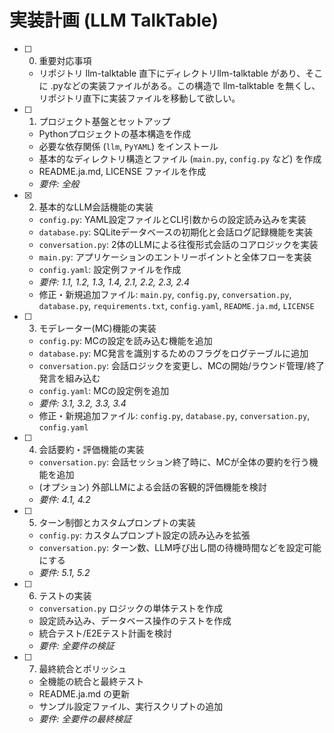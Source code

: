 # 実装計画 (LLM TalkTable)

- [ ] 0. 重要対応事項
  - リポジトリ llm-talktable 直下にディレクトリllm-talktable があり、そこに .pyなどの実装ファイルがある。この構造で llm-talktable を無くし、リポジトリ直下に実装ファイルを移動して欲しい。

- [ ] 1. プロジェクト基盤とセットアップ
  - Pythonプロジェクトの基本構造を作成
  - 必要な依存関係 (`llm`, `PyYAML`) をインストール
  - 基本的なディレクトリ構造とファイル (`main.py`, `config.py` など) を作成
  - README.ja.md, LICENSE ファイルを作成
  - _要件: 全般_

- [x] 2. 基本的なLLM会話機能の実装
  - `config.py`: YAML設定ファイルとCLI引数からの設定読み込みを実装
  - `database.py`: SQLiteデータベースの初期化と会話ログ記録機能を実装
  - `conversation.py`: 2体のLLMによる往復形式会話のコアロジックを実装
  - `main.py`: アプリケーションのエントリーポイントと全体フローを実装
  - `config.yaml`: 設定例ファイルを作成
  - _要件: 1.1, 1.2, 1.3, 1.4, 2.1, 2.2, 2.3, 2.4_
  - 修正・新規追加ファイル: `main.py`, `config.py`, `conversation.py`, `database.py`, `requirements.txt`, `config.yaml`, `README.ja.md`, `LICENSE`

- [ ] 3. モデレーター(MC)機能の実装
  - `config.py`: MCの設定を読み込む機能を追加
  - `database.py`: MC発言を識別するためのフラグをログテーブルに追加
  - `conversation.py`: 会話ロジックを変更し、MCの開始/ラウンド管理/終了発言を組み込む
  - `config.yaml`: MCの設定例を追加
  - _要件: 3.1, 3.2, 3.3, 3.4_
  - 修正・新規追加ファイル: `config.py`, `database.py`, `conversation.py`, `config.yaml`

- [ ] 4. 会話要約・評価機能の実装
  - `conversation.py`: 会話セッション終了時に、MCが全体の要約を行う機能を追加
  - (オプション) 外部LLMによる会話の客観的評価機能を検討
  - _要件: 4.1, 4.2_

- [ ] 5. ターン制御とカスタムプロンプトの実装
  - `config.py`: カスタムプロンプト設定の読み込みを拡張
  - `conversation.py`: ターン数、LLM呼び出し間の待機時間などを設定可能にする
  - _要件: 5.1, 5.2_

- [ ] 6. テストの実装
  - `conversation.py` ロジックの単体テストを作成
  - 設定読み込み、データベース操作のテストを作成
  - 統合テスト/E2Eテスト計画を検討
  - _要件: 全要件の検証_

- [ ] 7. 最終統合とポリッシュ
  - 全機能の統合と最終テスト
  - README.ja.md の更新
  - サンプル設定ファイル、実行スクリプトの追加
  - _要件: 全要件の最終検証_